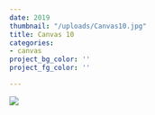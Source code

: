 ```yaml
---
date: 2019
thumbnail: "/uploads/Canvas10.jpg"
title: Canvas 10
categories:
- canvas
project_bg_color: ''
project_fg_color: ''

---
```

![](https://scontent-amt2-1.xx.fbcdn.net/v/t1.15752-9/s2048x2048/64746392_2404301333159129_1259302948266049536_n.jpg?_nc_cat=102&_nc_oc=AQmOQFe9hKGsANn6z5C-EwoC6tnWTOJDJFRF-ZoN6j7_ij-mB9UF5CDqegmujRft3r4&_nc_ht=scontent-amt2-1.xx&oh=e78be395b0a5265dd7341815544cd6c7&oe=5DBCCDFB)